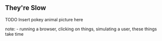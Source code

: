 ## They're Slow

TODO Insert pokey animal picture here

note:
	- running a browser, clicking on things, simulating a user, these things take time	